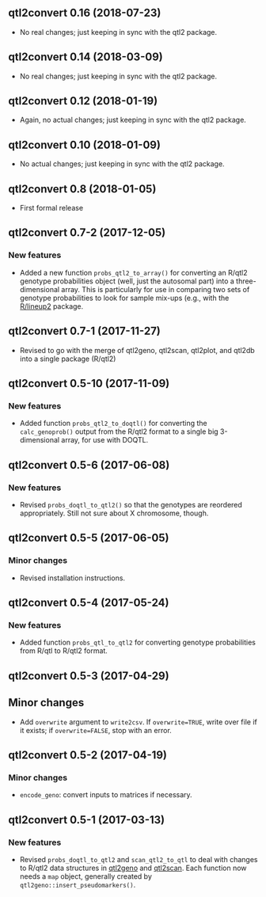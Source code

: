 ## qtl2convert 0.16 (2018-07-23)

- No real changes; just keeping in sync with the qtl2 package.


## qtl2convert 0.14 (2018-03-09)

- No real changes; just keeping in sync with the qtl2 package.


## qtl2convert 0.12 (2018-01-19)

- Again, no actual changes; just keeping in sync with the qtl2 package.


## qtl2convert 0.10 (2018-01-09)

- No actual changes; just keeping in sync with the qtl2 package.


## qtl2convert 0.8 (2018-01-05)

- First formal release


## qtl2convert 0.7-2 (2017-12-05)

### New features

- Added a new function `probs_qtl2_to_array()` for converting an
  R/qtl2 genotype probabilities object (well, just the autosomal part)
  into a three-dimensional array. This is particularly for use in
  comparing two sets of genotype probabilities to look for sample
  mix-ups (e.g., with the [R/lineup2](https://github.com/kbroman/lineup2)
  package.


## qtl2convert 0.7-1 (2017-11-27)

- Revised to go with the merge of qtl2geno, qtl2scan, qtl2plot, and
  qtl2db into a single package (R/qtl2)


## qtl2convert 0.5-10 (2017-11-09)

### New features

- Added function `probs_qtl2_to_doqtl()` for converting the
  `calc_genoprob()` output from the R/qtl2 format to a single big
  3-dimensional array, for use with DOQTL.


## qtl2convert 0.5-6 (2017-06-08)

### New features

- Revised `probs_doqtl_to_qtl2()` so that the genotypes are reordered
  appropriately. Still not sure about X chromosome, though.


## qtl2convert 0.5-5 (2017-06-05)

### Minor changes

- Revised installation instructions.


## qtl2convert 0.5-4 (2017-05-24)

### New features

- Added function `probs_qtl_to_qtl2` for converting genotype
  probabilities from R/qtl to R/qtl2 format.


## qtl2convert 0.5-3 (2017-04-29)

## Minor changes

- Add `overwrite` argument to `write2csv`. If `overwrite=TRUE`, write
  over file if it exists; if `overwrite=FALSE`, stop with an error.


## qtl2convert 0.5-2 (2017-04-19)

### Minor changes

- `encode_geno`: convert inputs to matrices if necessary.


## qtl2convert 0.5-1 (2017-03-13)

### New features

- Revised `probs_doqtl_to_qtl2` and `scan_qtl2_to_qtl` to deal with
  changes to R/qtl2 data structures in
  [qtl2geno](https://github.com/rqtl/qtl2geno) and
  [qtl2scan](https://github.com/rqtl/qtl2scan). Each function now
  needs a `map` object, generally created by
  `qtl2geno::insert_pseudomarkers()`.
